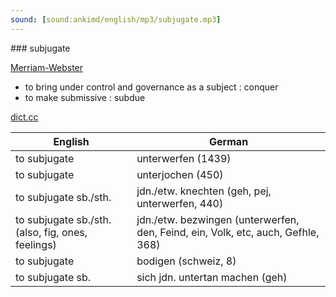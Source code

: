 ```yaml
---
sound: [sound:ankimd/english/mp3/subjugate.mp3]
---
```


\### subjugate

[Merriam-Webster](https://www.merriam-webster.com/dictionary/subjugate)

- to bring under control and governance as a subject : conquer
- to make submissive : subdue

[dict.cc](https://www.dict.cc/subjugate)

| English        | German       |
| -------------- | ------------ |
| to subjugate | unterwerfen (1439) |
| to subjugate | unterjochen (450) |
| to subjugate sb./sth. | jdn./etw. knechten (geh, pej, unterwerfen, 440) |
| to subjugate sb./sth. (also, fig, ones, feelings) | jdn./etw. bezwingen (unterwerfen, den, Feind, ein, Volk, etc, auch, Gefhle, 368) |
| to subjugate | bodigen (schweiz, 8) |
| to subjugate sb. | sich jdn. untertan machen (geh) |
